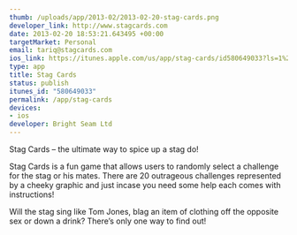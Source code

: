 ```yaml
--- 
thumb: /uploads/app/2013-02/2013-02-20-stag-cards.png
developer_link: http://www.stagcards.com
date: 2013-02-20 18:53:21.643495 +00:00
targetMarket: Personal
email: tariq@stagcards.com
ios_link: https://itunes.apple.com/us/app/stag-cards/id580649033?ls=1%26mt=8#
type: app
title: Stag Cards
status: publish
itunes_id: "580649033"
permalink: /app/stag-cards
devices: 
- ios
developer: Bright Seam Ltd
---
```


Stag Cards – the ultimate way to spice up a stag do!

Stag Cards is a fun game that allows users to randomly select a challenge for the stag or his mates. There are 20 outrageous challenges represented by a cheeky graphic and just incase you need some help each comes with instructions!

Will the stag sing like Tom Jones, blag an item of clothing off the opposite sex or down a drink? There’s only one way to find out!
